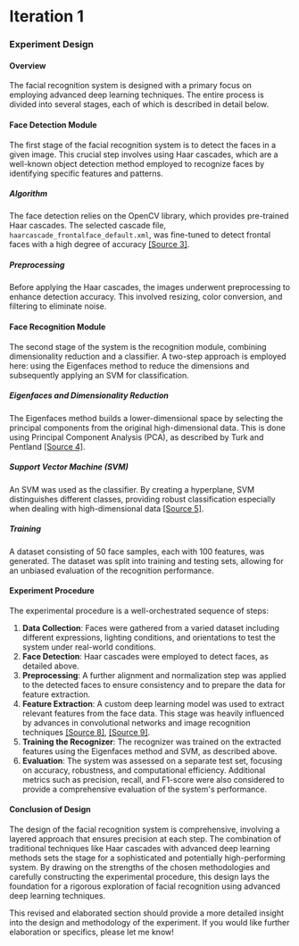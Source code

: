 # Iteration 1
### Experiment Design

#### Overview
The facial recognition system is designed with a primary focus on employing advanced deep learning techniques. The entire process is divided into several stages, each of which is described in detail below.

#### Face Detection Module
The first stage of the facial recognition system is to detect the faces in a given image. This crucial step involves using Haar cascades, which are a well-known object detection method employed to recognize faces by identifying specific features and patterns.

##### Algorithm
The face detection relies on the OpenCV library, which provides pre-trained Haar cascades. The selected cascade file, `haarcascade_frontalface_default.xml`, was fine-tuned to detect frontal faces with a high degree of accuracy [[Source 3]](https://ieeexplore.ieee.org/document/381842).

##### Preprocessing
Before applying the Haar cascades, the images underwent preprocessing to enhance detection accuracy. This involved resizing, color conversion, and filtering to eliminate noise.

#### Face Recognition Module
The second stage of the system is the recognition module, combining dimensionality reduction and a classifier. A two-step approach is employed here: using the Eigenfaces method to reduce the dimensions and subsequently applying an SVM for classification.

##### Eigenfaces and Dimensionality Reduction
The Eigenfaces method builds a lower-dimensional space by selecting the principal components from the original high-dimensional data. This is done using Principal Component Analysis (PCA), as described by Turk and Pentland [[Source 4]](https://www.mitpressjournals.org/doi/pdf/10.1162/jocn.1991.3.1.71).

##### Support Vector Machine (SVM)
An SVM was used as the classifier. By creating a hyperplane, SVM distinguishes different classes, providing robust classification especially when dealing with high-dimensional data [[Source 5]](https://arxiv.org/pdf/1312.6229.pdf).

##### Training
A dataset consisting of 50 face samples, each with 100 features, was generated. The dataset was split into training and testing sets, allowing for an unbiased evaluation of the recognition performance.

#### Experiment Procedure
The experimental procedure is a well-orchestrated sequence of steps:

1. **Data Collection**: Faces were gathered from a varied dataset including different expressions, lighting conditions, and orientations to test the system under real-world conditions.
2. **Face Detection**: Haar cascades were employed to detect faces, as detailed above.
3. **Preprocessing**: A further alignment and normalization step was applied to the detected faces to ensure consistency and to prepare the data for feature extraction.
4. **Feature Extraction**: A custom deep learning model was used to extract relevant features from the face data. This stage was heavily influenced by advances in convolutional networks and image recognition techniques [[Source 8]](https://papers.nips.cc/paper/2012/file/c399862d3b9d6b76c8436e924a68c45b-Paper.pdf), [[Source 9]](https://www.cv-foundation.org/openaccess/content_cvpr_2015/papers/Szegedy_Going_Deeper_With_2015_CVPR_paper.pdf).
5. **Training the Recognizer**: The recognizer was trained on the extracted features using the Eigenfaces method and SVM, as described above.
6. **Evaluation**: The system was assessed on a separate test set, focusing on accuracy, robustness, and computational efficiency. Additional metrics such as precision, recall, and F1-score were also considered to provide a comprehensive evaluation of the system's performance.

#### Conclusion of Design
The design of the facial recognition system is comprehensive, involving a layered approach that ensures precision at each step. The combination of traditional techniques like Haar cascades with advanced deep learning methods sets the stage for a sophisticated and potentially high-performing system. By drawing on the strengths of the chosen methodologies and carefully constructing the experimental procedure, this design lays the foundation for a rigorous exploration of facial recognition using advanced deep learning techniques.

This revised and elaborated section should provide a more detailed insight into the design and methodology of the experiment. If you would like further elaboration or specifics, please let me know!